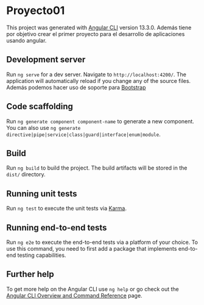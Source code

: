# Proyecto01

This project was generated with [Angular CLI](https://github.com/angular/angular-cli) version 13.3.0.
Además tiene por objetivo crear el primer proyecto para el desarrollo de aplicaciones usando angular.

## Development server

Run `ng serve` for a dev server. Navigate to `http://localhost:4200/`. The application will automatically reload if you change any of the source files. Además podemos hacer uso de soporte para [Bootstrap](https://getbootstrap.com/)

## Code scaffolding

Run `ng generate component component-name` to generate a new component. You can also use `ng generate directive|pipe|service|class|guard|interface|enum|module`.

## Build

Run `ng build` to build the project. The build artifacts will be stored in the `dist/` directory.

## Running unit tests

Run `ng test` to execute the unit tests via [Karma](https://karma-runner.github.io).

## Running end-to-end tests

Run `ng e2e` to execute the end-to-end tests via a platform of your choice. To use this command, you need to first add a package that implements end-to-end testing capabilities.

## Further help

To get more help on the Angular CLI use `ng help` or go check out the [Angular CLI Overview and Command Reference](https://angular.io/cli) page.
